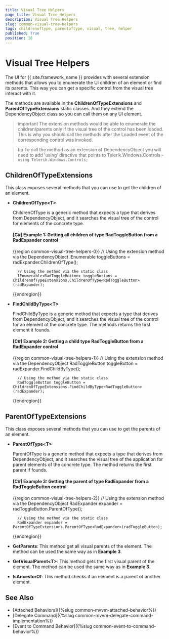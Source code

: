 ```yaml
---
title: Visual Tree Helpers
page_title: Visual Tree Helpers
description: Visual Tree Helpers
slug: common-visual-tree-helpers
tags: childrenoftype, parentoftype, visual, tree, helper
published: True
position: 18
---
```


# Visual Tree Helpers

The UI for {{ site.framework_name }} provides with several extension methods that allows you to enumerate the UI children of an element or find its parents. This way you can get a specific control from the visual tree interact with it.

The methods are available in the __ChildrenOfTypeExtensions__ and __ParentOfTypeExtensions__ static classes. And they extend the DependencyObject class so you can call them on any UI element.

>important The extension methods would be able to enumerate the children/parents only if the visual tree of the control has been loaded. This is why you should call the methods after the Loaded event of the corresponding control was invoked.

>tip To call the method as an extension of DependencyObject you will need to add 'using' directive that points to Telerik.Windows.Controls - `using Telerik.Windows.Controls;`

## ChildrenOfTypeExtensions

This class exposes several methods that you can use to get the children of an element.

* __ChildrenOfType&lt;T&gt;__
	
	ChildrenOfType is a generic method that expects a type that derives from DependencyObject, and it searches the visual tree of the control for elements of the concrete type.
	
	#### __[C#] Example 1: Getting all children of type RadToggleButton from a RadExpander control__
	{{region common-visual-tree-helpers-0}}
		// Using the extension method via the DependencyObject
		IEnumerable<RadToggleButton> toggleButtons = radExpander.ChildrenOfType<RadToggleButton>();
		
		// Using the method via the static class 
		IEnumerable<RadToggleButton> toggleButtons = ChildrenOfTypeExtensions.ChildrenOfType<RadToggleButton>(radExpander);
	{{endregion}}
	
* __FindChildByType&lt;T&gt;__

	FindChildByType is a generic method that expects a type that derives from DependencyObject, and it searches the visual tree of the control for an element of the concrete type. The methods returns the first element it founds.
	
	#### __[C#] Example 2: Getting a child type RadToggleButton from a RadExpander control__
	{{region common-visual-tree-helpers-1}}	
		// Using the extension method via the DependencyObject
		RadToggleButton toggleButton = radExpander.FindChildByType<RadToggleButton>();
		
		// Using the method via the static class 
		RadToggleButton toggleButton = ChildrenOfTypeExtensions.FindChildByType<RadToggleButton>(radExpander);
	{{endregion}}	

## ParentOfTypeExtensions

This class exposes several methods that you can use to get the parents of an element.

* __ParentOfType&lt;T&gt;__
	
	ParentOfType is a generic method that expects a type that derives from DependencyObject, and it searches the visual tree of the application for parent elements of the concrete type. The method returns the first parent if founds.
	
	#### __[C#] Example 3: Getting the parent of type RadExpander from a RadToggleButton control__
	{{region common-visual-tree-helpers-2}}
		// Using the extension method via the DependencyObject
		RadExpander expander = radToggleButton.ParentOfType<RadExpander>();
		
		// Using the method via the static class 
		RadExpander expander = ParentOfTypeExtensions.ParentOfType<RadExpander>(radToggleButton);
	{{endregion}}
	
* __GetParents__: This method get all visual parents of the element. The method can be used the same way as in __Example 3__. 

* __GetVisualParent&lt;T&gt;__: This method gets the first visual parent of the element. The method can be used the same way as in __Example 3__. 

* __IsAncestorOf__: This method checks if an element is a parent of another element.

## See Also  
* [Attached Behaviors]({%slug common-mvvm-attached-behavior%})
* [Delegate Command]({%slug common-mvvm-delegate-command-implementation%})
* [Event to Command Behavior]({%slug common-event-to-command-behavior%})

